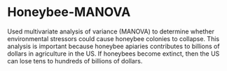 # Honeybee-MANOVA
Used multivariate analysis of variance (MANOVA) to determine whether environmental stressors could cause honeybee colonies to collapse. This analysis is important because honeybee apiaries contributes to billions of dollars in agriculture in the US. If honeybees become extinct, then the US can lose tens to hundreds of billions of dollars.
